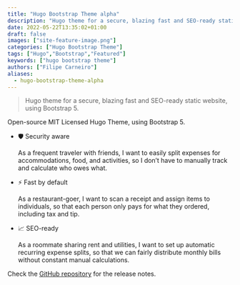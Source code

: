 ```yaml
---
title: "Hugo Bootstrap Theme alpha"
description: "Hugo theme for a secure, blazing fast and SEO-ready static website, using Bootstrap 5."
date: 2022-05-22T13:35:02+01:00
draft: false
images: ["site-feature-image.png"]
categories: ["Hugo Bootstrap Theme"]
tags: ["Hugo","Bootstrap","Featured"]
keywords: ["hugo bootstrap theme"]
authors: ["Filipe Carneiro"]
aliases:
  - hugo-bootstrap-theme-alpha
---
```


> Hugo theme for a secure, blazing fast and SEO-ready static website, using Bootstrap 5.

Open-source MIT Licensed Hugo Theme, using Bootstrap 5.

- 🛡️ Security aware

  As a frequent traveler with friends, I want to easily split expenses for accommodations, food, and activities, so I don’t have to manually track and calculate who owes what.

- ⚡ Fast by default

  As a restaurant-goer, I want to scan a receipt and assign items to individuals, so that each person only pays for what they ordered, including tax and tip.

- 📈 SEO-ready

  As a roommate sharing rent and utilities, I want to set up automatic recurring expense splits, so that we can fairly distribute monthly bills without constant manual calculations.

Check the [GitHub repository](https://github.com/filipecarneiro/hugo-bootstrap-theme) for the release notes.
